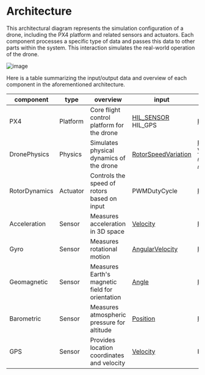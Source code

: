 # Architecture

This architectural diagram represents the simulation configuration of a drone, including the PX4 platform and related sensors and actuators. Each component processes a specific type of data and passes this data to other parts within the system. This interaction simulates the real-world operation of the drone.

![image](https://github.com/toppers/hakoniwa-px4sim/assets/164193/706f9782-b52d-43c3-9dd9-d6518ecf1744)

Here is a table summarizing the input/output data and overview of each component in the aforementioned architecture.

|component|type|overview|input|output|
|---|---|---|---|---|
|PX4|Platform|Core flight control platform for the drone| [HIL_SENSOR](https://github.com/toppers/hakoniwa-px4sim/blob/main/docs/phys_specs/data/mavlink/HIL_SENSOR/README.md) <br> HIL_GPS | [HIL_ACTUATOR_CONTROLS](https://github.com/toppers/hakoniwa-px4sim/blob/main/docs/phys_specs/data/mavlink/HIL_ACTUATOR_CONTROLS/README.md)|
|DronePhysics|Physics|Simulates physical dynamics of the drone| [RotorSpeedVariation](https://github.com/toppers/hakoniwa-px4sim/blob/main/docs/phys_specs/data/physics/README.md#rotorspeedvariation) | [Position](https://github.com/toppers/hakoniwa-px4sim/blob/main/docs/phys_specs/data/physics/README.md#position)<br>[Velocity](https://github.com/toppers/hakoniwa-px4sim/blob/main/docs/phys_specs/data/physics/README.md#velocity)<br>[Angle](https://github.com/toppers/hakoniwa-px4sim/blob/main/docs/phys_specs/data/physics/README.md#angle)<br>[AngularVelocity](https://github.com/toppers/hakoniwa-px4sim/blob/main/docs/phys_specs/data/physics/README.md#angularvelocity)<br>|
|RotorDynamics|Actuator|Controls the speed of rotors based on input| PWMDutyCycle | [RotorSpeedVariation](https://github.com/toppers/hakoniwa-px4sim/blob/main/docs/phys_specs/data/physics/README.md#rotorspeedvariation) |
|Acceleration|Sensor|Measures acceleration in 3D space| [Velocity](https://github.com/toppers/hakoniwa-px4sim/blob/main/docs/phys_specs/data/physics/README.md#velocity) | [HIL_SENSOR](https://github.com/toppers/hakoniwa-px4sim/blob/main/docs/phys_specs/data/mavlink/HIL_SENSOR/README.md)/acc |
|Gyro|Sensor|Measures rotational motion| [AngularVelocity](https://github.com/toppers/hakoniwa-px4sim/blob/main/docs/phys_specs/data/physics/README.md#angularvelocity) | [HIL_SENSOR](https://github.com/toppers/hakoniwa-px4sim/blob/main/docs/phys_specs/data/mavlink/HIL_SENSOR/README.md)/gyro |
|Geomagnetic|Sensor|Measures Earth's magnetic field for orientation| [Angle](https://github.com/toppers/hakoniwa-px4sim/blob/main/docs/phys_specs/data/physics/README.md#angle) | [HIL_SENSOR](https://github.com/toppers/hakoniwa-px4sim/blob/main/docs/phys_specs/data/mavlink/HIL_SENSOR/README.md)/mag |
|Barometric|Sensor|Measures atmospheric pressure for altitude| [Position](https://github.com/toppers/hakoniwa-px4sim/blob/main/docs/phys_specs/data/physics/README.md#position) | [HIL_SENSOR](https://github.com/toppers/hakoniwa-px4sim/blob/main/docs/phys_specs/data/mavlink/HIL_SENSOR/README.md)/pressure |
|GPS|Sensor|Provides location coordinates and velocity| [Velocity](https://github.com/toppers/hakoniwa-px4sim/blob/main/docs/phys_specs/data/physics/README.md#velocity) | HIL_GPS |
